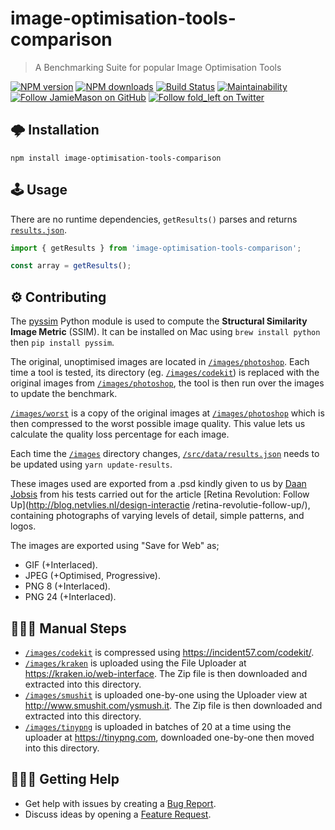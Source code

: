 # image-optimisation-tools-comparison

> A Benchmarking Suite for popular Image Optimisation Tools

[![NPM version](http://img.shields.io/npm/v/image-optimisation-tools-comparison.svg?style=flat-square)](https://www.npmjs.com/package/image-optimisation-tools-comparison)
[![NPM downloads](http://img.shields.io/npm/dm/image-optimisation-tools-comparison.svg?style=flat-square)](https://www.npmjs.com/package/image-optimisation-tools-comparison)
[![Build Status](http://img.shields.io/travis/JamieMason/image-optimisation-tools-comparison/master.svg?style=flat-square)](https://travis-ci.org/JamieMason/image-optimisation-tools-comparison)
[![Maintainability](https://api.codeclimate.com/v1/badges/a470dd5c2957de2ede65/maintainability)](https://codeclimate.com/github/JamieMason/image-optimisation-tools-comparison/maintainability)
[![Follow JamieMason on GitHub](https://img.shields.io/github/followers/JamieMason.svg?style=social&label=Follow)](https://github.com/JamieMason)
[![Follow fold_left on Twitter](https://img.shields.io/twitter/follow/fold_left.svg?style=social&label=Follow)](https://twitter.com/fold_left)

## 🌩 Installation

```
npm install image-optimisation-tools-comparison
```

## 🕹 Usage

There are no runtime dependencies, `getResults()` parses and returns
[`results.json`](./src/data/results.json).

```ts
import { getResults } from 'image-optimisation-tools-comparison';

const array = getResults();
```

## ⚙️ Contributing

The [pyssim](https://github.com/jterrace/pyssim) Python module is used to compute the **Structural
Similarity Image Metric** (SSIM). It can be installed on Mac using `brew install python` then
`pip install pyssim`.

The original, unoptimised images are located in [`/images/photoshop`](./images/photoshop). Each time
a tool is tested, its directory (eg. [`/images/codekit`](./images/codekit)) is replaced with the
original images from [`/images/photoshop`](./images/photoshop), the tool is then run over the images
to update the benchmark.

[`/images/worst`](./images/worst) is a copy of the original images at
[`/images/photoshop`](./images/photoshop) which is then compressed to the worst possible image
quality. This value lets us calculate the quality loss percentage for each image.

Each time the [`/images`](./images) directory changes,
[`/src/data/results.json`](./src/data/results.json) needs to be updated using `yarn update-results`.

These images used are exported from a .psd kindly given to us by
[Daan Jobsis](http://www.twitter.com./daanjobsis) from his tests carried out for the article [Retina
Revolution: Follow Up](http://blog.netvlies.nl/design-interactie /retina-revolutie-follow-up/),
containing photographs of varying levels of detail, simple patterns, and logos.

The images are exported using "Save for Web" as;

- GIF (+Interlaced).
- JPEG (+Optimised, Progressive).
- PNG 8 (+Interlaced).
- PNG 24 (+Interlaced).

## 🚶🏽‍♀️ Manual Steps

- [`/images/codekit`](./images/codekit) is compressed using https://incident57.com/codekit/.
- [`/images/kraken`](./images/kraken) is uploaded using the File Uploader at
  https://kraken.io/web-interface. The Zip file is then downloaded and extracted into this
  directory.
- [`/images/smushit`](./images/smushit) is uploaded one-by-one using the Uploader view at
  http://www.smushit.com/ysmush.it. The Zip file is then downloaded and extracted into this
  directory.
- [`/images/tinypng`](./images/tinypng) is uploaded in batches of 20 at a time using the uploader at
  https://tinypng.com, downloaded one-by-one then moved into this directory.

## 🙋🏾‍♀️ Getting Help

- Get help with issues by creating a
  [Bug Report](https://github.com/JamieMason/image-optimisation-tools-comparison/issues/new?template=bug_report.md).
- Discuss ideas by opening a
  [Feature Request](https://github.com/JamieMason/image-optimisation-tools-comparison/issues/new?template=feature_request.md).
